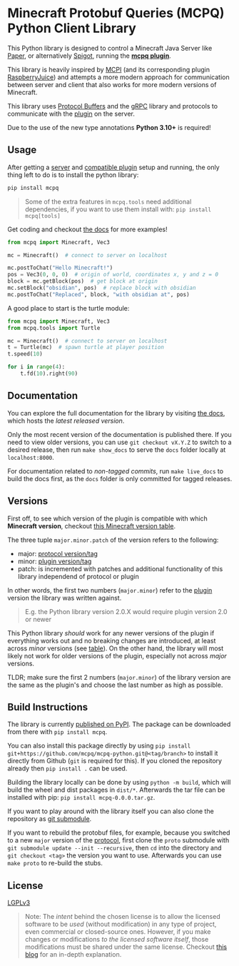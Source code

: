 # Minecraft Protobuf Queries (MCPQ) Python Client Library

This Python library is designed to control a Minecraft Java Server like [Paper](https://papermc.io/), or alternatively [Spigot](https://www.spigotmc.org/), running the **[mcpq plugin](https://github.com/mcpq/mcpq-plugin)**.

This library is heavily inspired by [MCPI](https://github.com/martinohanlon/mcpi) (and its corresponding plugin [RaspberryJuice](https://github.com/zhuowei/RaspberryJuice)) and attempts a more modern approach for communication between server and client that also works for more modern versions of Minecraft.

This library uses [Protocol Buffers](https://github.com/mcpq/mcpq-proto) and the [gRPC](https://grpc.io/) library and protocols to communicate with the [plugin](https://github.com/mcpq/mcpq-plugin) on the server.

Due to the use of the new type annotations **Python 3.10+** is required!


## Usage

After getting a [server](https://papermc.io/) and [compatible plugin](https://github.com/mcpq/mcpq-plugin?tab=readme-ov-file#versions) setup and running, the only thing left to do is to install the python library:

```bash
pip install mcpq
```
> Some of the extra features in `mcpq.tools` need additional dependencies, if you want to use them install with: `pip install mcpq[tools]`

Get coding and checkout [the docs](https://mcpq.github.io/mcpq-python/) for more examples!

```python
from mcpq import Minecraft, Vec3

mc = Minecraft()  # connect to server on localhost

mc.postToChat("Hello Minecraft!")
pos = Vec3(0, 0, 0)  # origin of world, coordinates x, y and z = 0
block = mc.getBlock(pos)  # get block at origin
mc.setBlock("obsidian", pos)  # replace block with obsidian
mc.postToChat("Replaced", block, "with obsidian at", pos)
```

A good place to start is the turtle module:

```python
from mcpq import Minecraft, Vec3
from mcpq.tools import Turtle

mc = Minecraft()  # connect to server on localhost
t = Turtle(mc)  # spawn turtle at player position
t.speed(10)

for i in range(4):
    t.fd(10).right(90)
```


## Documentation

You can explore the full documentation for the library by visiting [the docs](https://mcpq.github.io/mcpq-python/), which hosts the *latest released version*.

Only the most recent version of the documentation is published there. 
If you need to view older versions, you can use `git checkout vX.Y.Z` to switch to a desired release, then run `make show_docs` to serve the `docs` folder locally at `localhost:8000`.

For documentation related to *non-tagged commits*, run `make live_docs` to build the docs first, as the `docs` folder is only committed for tagged releases.


## Versions

First off, to see which version of the plugin is compatible with which **Minecraft version**, checkout [this Minecraft version table](https://github.com/mcpq/mcpq-plugin?tab=readme-ov-file#versions).

The three tuple `major.minor.patch` of the version refers to the following:

* major: [protocol version/tag](https://github.com/mcpq/mcpq-proto)
* minor: [plugin version/tag](https://github.com/mcpq/mcpq-plugin)
* patch: is incremented with patches and additional functionality of this library independend of protocol or plugin 

In other words, the first two numbers (`major.minor`) refer to the [plugin](https://github.com/mcpq/mcpq-plugin?tab=readme-ov-file#versions) version the library was written against.

> E.g. the Python library version 2.0.X would require plugin version 2.0 or newer

This Python library *should* work for any newer versions of the plugin if everything works out and no breaking changes are introduced, at least across *minor* versions (see [table](https://github.com/mcpq/mcpq-plugin?tab=readme-ov-file#versions)).
On the other hand, the library will most likely not work for older versions of the plugin, especially not across *major* versions.

TLDR; make sure the first 2 numbers (`major.minor`) of the library version are the same as the plugin's and choose the last number as high as possible.


## Build Instructions

The library is currently [published on PyPI](https://pypi.org/project/mcpq/). The package can be downloaded from there with `pip install mcpq`.

You can also install this package directly by using `pip install git+https://github.com/mcpq/mcpq-python.git@<tag/branch>` to install it directly from Github (`git` is required for this).
If you cloned the repository already then `pip install .` can be used.

Building the library locally can be done by using `python -m build`, which will build the wheel and dist packages in `dist/*`.
Afterwards the tar file can be installed with pip: `pip install mcpq-0.0.0.tar.gz`.

If you want to play around with the library itself you can also clone the repository as [git submodule](https://git-scm.com/book/en/v2/Git-Tools-Submodules).

If you want to rebuild the protobuf files, for example, because you switched to a new `major` version of the [protocol](https://github.com/mcpq/mcpq-proto), first clone the `proto` submodule with `git submodule update --init --recursive`, then `cd` into the directory and `git checkout <tag>` the version you want to use.
Afterwards you can use `make proto` to re-build the stubs.


## License

[LGPLv3](LICENSE)

> Note: The *intent* behind the chosen license is to allow the licensed software to be *used* (without modification) in any type of project, even commercial or closed-source ones.
> However, if you make changes or modifications *to the licensed software itself*, those modifications must be shared under the same license.
> Checkout [this blog](https://fossa.com/blog/open-source-software-licenses-101-lgpl-license/) for an in-depth explanation.
